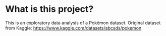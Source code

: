 # What is this project?

This is an exploratory data analysis of a Pokémon dataset.
Original dataset from Kaggle: https://www.kaggle.com/datasets/abcsds/pokemon